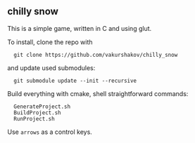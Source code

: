 ## chilly snow

This is a simple game, written in C and using glut.

To install, clone the repo with
```
  git clone https://github.com/vakurshakov/chilly_snow
```
and update used submodules:
```
  git submodule update --init --recursive
```

Build everything with cmake, shell straightforward commands:
```
  GenerateProject.sh
  BuildProject.sh
  RunProject.sh
```

Use `arrows` as a control keys.
